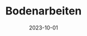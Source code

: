 ---
title: 'Bodenarbeiten'
description: 'Ob Parkett, Laminat oder Teppichboden – wir kümmern uns um die fachgerechte Verlegung und sorgen für einen ansprechenden Fußboden.'
date: 2023-10-01
serviceImg: 'repair02.jpg'
weight: 40
---